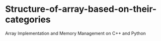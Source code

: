 # Structure-of-array-based-on-their-categories
Array Implementation and Memory Management on C++ and Python
